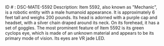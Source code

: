 ID # : DSC-MATE-5592
Description: Item 5592, also known as "Mechanic", is a robotic entity with a male humanoid appearance. It is approximately 6 feet tall and weighs 200 pounds. Its head is adorned with a purple cap and headset, with a silver chain draped around its neck. On its forehead, it has a set of goggles. The most prominent feature of Item 5592 is its green cyclops eye, which is made of an unknown material and appears to be its primary mode of vision. Its eyes are VR jade LED.